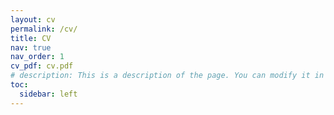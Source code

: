 ```yaml
---
layout: cv
permalink: /cv/
title: CV
nav: true
nav_order: 1
cv_pdf: cv.pdf
# description: This is a description of the page. You can modify it in '_pages/cv.md'. You can also change or remove the top pdf download button.
toc:
  sidebar: left
---
```


